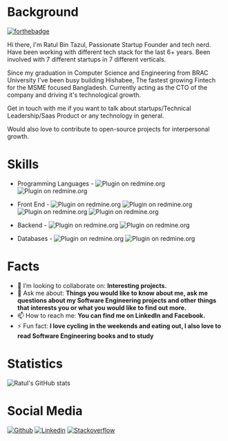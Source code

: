 # Background  #

<!-- [![forthebadge](https://forthebadge.com/images/badges/powered-by-electricity.svg)](https://github.com/Ratul-Bin-Tazul/) -->
[![forthebadge](https://forthebadge.com/images/badges/powered-by-energy-drinks.svg)](https://github.com/Ratul-Bin-Tazul/)
<!-- ![forthebadge](https://forthebadge.com/images/badges/certified-cousin-terio.svg)
![forthebadge](https://forthebadge.com/images/badges/it-works-why.svg) -->



Hi there, I'm Ratul Bin Tazul, Passionate Startup Founder and tech nerd. Have been working with different tech stack for the last 6+ years. Been involved with 7 different startups in 7 different verticals. 

Since my graduation in Computer Science and Engineering from BRAC University I've been busy building Hishabee, The fastest growing Fintech for the MSME focused Bangladesh. 
Currently acting as the CTO of the company and driving it's technological growth. 

Get in touch with me if you want to talk about startups/Technical Leadership/Saas Product or any technology in general. 

Would also love to contribute to open-source projects for interpersonal growth.

# Skills #

- Programming Languages - <img alt="Plugin on redmine.org" src="https://img.shields.io/redmine/plugin/stars/redmine_xlsx_format_issue_exporter?color=Orange&label=Java&logo=Java&logoColor=Orange&style=for-the-badge"> <img alt="Plugin on redmine.org" src="https://img.shields.io/redmine/plugin/stars/redmine_xlsx_format_issue_exporter?color=Green&label=Kotlin&logo=Kotlin&logoColor=Green&style=for-the-badge"> 

- Front End - <img alt="Plugin on redmine.org" src="https://img.shields.io/redmine/plugin/stars/redmine_xlsx_format_issue_exporter?color=GREEN&label=android&logo=android&logoColor=GREEN&style=for-the-badge"> <img alt="Plugin on redmine.org" src="https://img.shields.io/redmine/plugin/stars/redmine_xlsx_format_issue_exporter?color=Red&label=HTML&logo=HTML5&logoColor=Red&style=for-the-badge"> <img alt="Plugin on redmine.org" src="https://img.shields.io/redmine/plugin/stars/redmine_xlsx_format_issue_exporter?color=Blue&label=CSS&logo=CSS3&logoColor=Blue&style=for-the-badge"> <img alt="Plugin on redmine.org" src="https://img.shields.io/redmine/plugin/stars/redmine_xlsx_format_issue_exporter?color=GREEN&label=js&logo=javascript&logoColor=GREEN&style=for-the-badge">

- Backend - <img alt="Plugin on redmine.org" src="https://img.shields.io/redmine/plugin/stars/redmine_xlsx_format_issue_exporter?color=Green&label=PHP&logo=PHP&logoColor=Green&style=for-the-badge"> <img alt="Plugin on redmine.org" src="https://img.shields.io/redmine/plugin/stars/redmine_xlsx_format_issue_exporter?color=GREEN&label=laravel&logo=laravel&logoColor=GREEN&style=for-the-badge">

- Databases - <img alt="Plugin on redmine.org" src="https://img.shields.io/redmine/plugin/stars/redmine_xlsx_format_issue_exporter?color=GREEN&label=mysql&logo=mysql&logoColor=GREEN&style=for-the-badge"> <img alt="Plugin on redmine.org" src="https://img.shields.io/redmine/plugin/stars/redmine_xlsx_format_issue_exporter?color=GREEN&label=firebase&logo=firebase&logoColor=GREEN&style=for-the-badge">

<!-- - Tools - <img alt="Plugin on redmine.org" src="https://img.shields.io/redmine/plugin/stars/redmine_xlsx_format_issue_exporter?color=Blue&label=Docker&logo=Docker&logoColor=Blue&style=for-the-badge"> <img alt="Plugin on redmine.org" src="https://img.shields.io/redmine/plugin/stars/redmine_xlsx_format_issue_exporter?color=Yellow&label=Travis&logo=Travis&logoColor=Yelllow&style=for-the-badge"> <img alt="Plugin on redmine.org" src="https://img.shields.io/redmine/plugin/stars/redmine_xlsx_format_issue_exporter?color=Red&label=Git&logo=Git&logoColor=Red&style=for-the-badge">

- Software Engineering - **Full Software Development Life Cycle (Waterfall Method)**

- Agile Methodologies - **SCRUM**

- Software Design - **UML Class Diagrams, Sequence Diagrams, Flowcharts** -->



# Facts #

- 👯 I’m looking to collaborate on: **Interesting projects.**
- 💬 Ask me about: **Things you would like to know about me, ask me questions about my Software Engineering projects and other things that interests you or what you would like to find out more.**
- 📫 How to reach me: **You can find me on LinkedIn and Facebook.**
- ⚡ Fun fact: **I love cycling in the weekends and eating out, I also love to read Software Engineering books and to study**

# Statistics #
![Ratul's GitHub stats](https://github-readme-stats.vercel.app/api?username=Ratul-Bin-Tazul&count_private=true)

# Social Media #

[![Github](https://img.shields.io/badge/-Github-000?style=flat&logo=Github&logoColor=white)](https://github.com/Ratul-Bin-Tazu)
[![Linkedin](https://img.shields.io/badge/-LinkedIn-blue?style=flat&logo=Linkedin&logoColor=white)](https://www.linkedin.com/in/ratul-tazul-1ba036125/)
[![Stackoverflow](https://img.shields.io/badge/-Stackoverflow-orange?style=flat&labelColor=orange&logo=stackoverflow&logoColor=white)](https://stackoverflow.com/users/6739012/ratul-bin-tazul?tab=profile)
